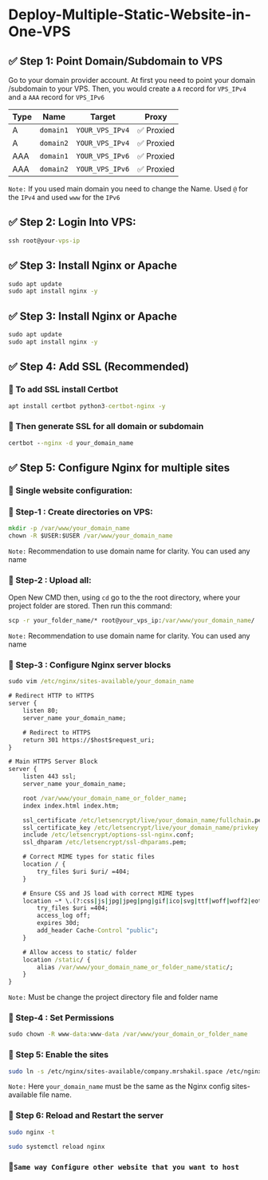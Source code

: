 # Deploy-Multiple-Static-Website-in-One-VPS

## ✅ Step 1: Point Domain/Subdomain to VPS
Go to your domain provider account. At first you need to point your domain /subdomain to your VPS. Then, you would create a `A` record for `VPS_IPv4` and a `AAA` record for `VPS_IPv6`

| Type | Name | Target | Proxy |
| --- | --- | --- | --- |
| A | `domain1` | `YOUR_VPS_IPv4` | ✅ Proxied |
| A | `domain2` | `YOUR_VPS_IPv4` | ✅ Proxied |
| AAA | `domain1` | `YOUR_VPS_IPv6` | ✅ Proxied |
| AAA | `domain2` | `YOUR_VPS_IPv6` | ✅ Proxied |

`Note:` If you used main domain you need to change the Name. Used `@` for the `IPv4` and used `www` for the `IPv6`

## ✅ Step 2: Login Into VPS:

```cmd
ssh root@your-vps-ip
```

## ✅ Step 3: Install Nginx or Apache

```cmd
sudo apt update
sudo apt install nginx -y
```

## ✅ Step 3: Install Nginx or Apache

```cmd
sudo apt update
sudo apt install nginx -y
```

## ✅ Step 4: Add SSL (Recommended)

### 🔹 To add SSL install Certbot

```cmd
apt install certbot python3-certbot-nginx -y
```

### 🔹 Then generate SSL for all domain or subdomain

```cmd
certbot --nginx -d your_domain_name
```

## ✅ Step 5: Configure Nginx for multiple sites

### 🔹 Single website configuration:

### 🔹 Step-1 : Create directories on VPS:

```cmd
mkdir -p /var/www/your_domain_name
chown -R $USER:$USER /var/www/your_domain_name
```

`Note:` Recommendation to use domain name for clarity. You can used any name

### 🔹 Step-2 : Upload all:

Open New CMD then, using `cd` go to the the root directory, where your project folder are stored. Then  run this command:

```cmd
scp -r your_folder_name/* root@your_vps_ip:/var/www/your_domain_name/
```

`Note:` Recommendation to use domain name for clarity. You can used any name

### 🔹 Step-3 : Configure Nginx server blocks

```cmd
sudo vim /etc/nginx/sites-available/your_domain_name
```

```cmd
# Redirect HTTP to HTTPS
server {
    listen 80;
    server_name your_domain_name;

    # Redirect to HTTPS
    return 301 https://$host$request_uri;
}

# Main HTTPS Server Block
server {
    listen 443 ssl;
    server_name your_domain_name;

    root /var/www/your_domain_name_or_folder_name;
    index index.html index.htm;

    ssl_certificate /etc/letsencrypt/live/your_domain_name/fullchain.pem;
    ssl_certificate_key /etc/letsencrypt/live/your_domain_name/privkey.pem;
    include /etc/letsencrypt/options-ssl-nginx.conf;
    ssl_dhparam /etc/letsencrypt/ssl-dhparams.pem;

    # Correct MIME types for static files
    location / {
        try_files $uri $uri/ =404;
    }

    # Ensure CSS and JS load with correct MIME types
    location ~* \.(?:css|js|jpg|jpeg|png|gif|ico|svg|ttf|woff|woff2|eot)$ {
        try_files $uri =404;
        access_log off;
        expires 30d;
        add_header Cache-Control "public";
    }

    # Allow access to static/ folder
    location /static/ {
        alias /var/www/your_domain_name_or_folder_name/static/;
    }
}
```

`Note:` Must be change the project directory file and folder name

### 🔹 Step-4 : Set Permissions

```cmd
sudo chown -R www-data:www-data /var/www/your_domain_or_folder_name
```

### 🔹 Step 5: Enable the sites

```bash
sudo ln -s /etc/nginx/sites-available/company.mrshakil.space /etc/nginx/sites-enabled/
```

`Note:` Here `your_domain_name` must be the same as the Nginx config sites-available file name.

### 🔹 Step 6: Reload and Restart the server

```bash
sudo nginx -t
```

```bash
sudo systemctl reload nginx
```

### 🔹`Same way Configure other website that you want to host`